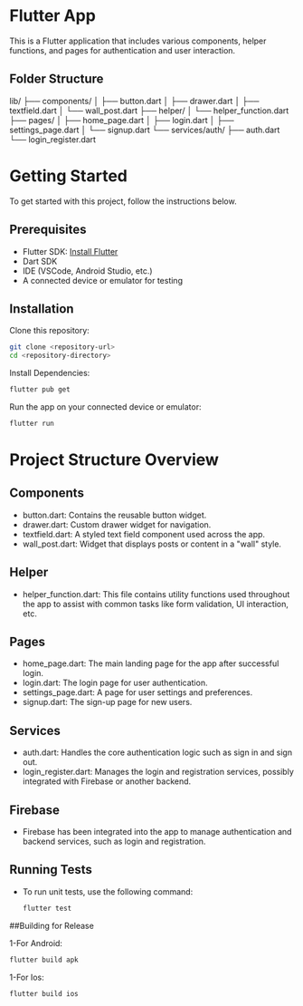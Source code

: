 # Flutter App

This is a Flutter application that includes various components, helper functions, and pages for authentication and user interaction.

## Folder Structure

lib/
├── components/
│   ├── button.dart
│   ├── drawer.dart
│   ├── textfield.dart
│   └── wall_post.dart
├── helper/
│   └── helper_function.dart
├── pages/
│   ├── home_page.dart
│   ├── login.dart
│   ├── settings_page.dart
│   └── signup.dart
└── services/auth/
    ├── auth.dart
    └── login_register.dart

# Getting Started
To get started with this project, follow the instructions below.

## Prerequisites
- Flutter SDK: [Install Flutter](https://flutter.dev/docs/get-started/install)
- Dart SDK
- IDE (VSCode, Android Studio, etc.)
- A connected device or emulator for testing

## Installation

Clone this repository:

```bash
git clone <repository-url>
cd <repository-directory>
```

Install Dependencies:
```bash
flutter pub get
```
Run the app on your connected device or emulator:
```bash
flutter run
```

# Project Structure Overview

## Components
- button.dart: Contains the reusable button widget.
- drawer.dart: Custom drawer widget for navigation.
- textfield.dart: A styled text field component used across the app.
- wall_post.dart: Widget that displays posts or content in a "wall" style.

## Helper
- helper_function.dart: This file contains utility functions used throughout the app to assist with common tasks like form validation, UI interaction, etc.

## Pages
- home_page.dart: The main landing page for the app after successful login.
- login.dart: The login page for user authentication.
- settings_page.dart: A page for user settings and preferences.
- signup.dart: The sign-up page for new users.

## Services
- auth.dart: Handles the core authentication logic such as sign in and sign out.
- login_register.dart: Manages the login and registration services, possibly integrated with Firebase or another backend.

## Firebase
- Firebase has been integrated into the app to manage authentication and backend services, such as login and registration.


## Running Tests
- To run unit tests, use the following command:
  ```bash
  flutter test
  ```

##Building for Release

1-For Android:
  ```bash
  flutter build apk
  ```

1-For Ios:
  ```bash
  flutter build ios
  ```



